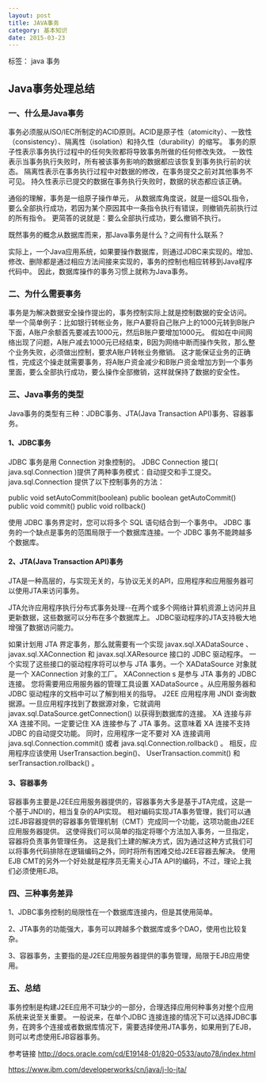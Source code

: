 ```yaml
---
layout: post
title: JAVA事务
category: 基本知识
date: 2015-03-23
---
```


标签： java  事务

<!-- more -->

## Java事务处理总结


### 一、什么是Java事务

事务必须服从ISO/IEC所制定的ACID原则。ACID是原子性（atomicity）、一致性（consistency）、隔离性（isolation）和持久性（durability）的缩写。
事务的原子性表示事务执行过程中的任何失败都将导致事务所做的任何修改失效。
一致性表示当事务执行失败时，所有被该事务影响的数据都应该恢复到事务执行前的状态。
隔离性表示在事务执行过程中对数据的修改，在事务提交之前对其他事务不可见。
持久性表示已提交的数据在事务执行失败时，数据的状态都应该正确。

通俗的理解，事务是一组原子操作单元，
从数据库角度说，就是一组SQL指令，要么全部执行成功，若因为某个原因其中一条指令执行有错误，则撤销先前执行过的所有指令。
更简答的说就是：要么全部执行成功，要么撤销不执行。

既然事务的概念从数据库而来，那Java事务是什么？之间有什么联系？

实际上，一个Java应用系统，如果要操作数据库，则通过JDBC来实现的。增加、修改、删除都是通过相应方法间接来实现的，事务的控制也相应转移到Java程序代码中。
因此，数据库操作的事务习惯上就称为Java事务。

### 二、为什么需要事务

事务是为解决数据安全操作提出的，事务控制实际上就是控制数据的安全访问。
举一个简单例子：比如银行转帐业务，账户A要将自己账户上的1000元转到B账户下面，A账户余额首先要减去1000元，然后B账户要增加1000元。
假如在中间网络出现了问题，A账户减去1000元已经结束，B因为网络中断而操作失败，那么整个业务失败，必须做出控制，要求A账户转帐业务撤销。
这才能保证业务的正确性，完成这个操走就需要事务，将A账户资金减少和B账户资金增加方到一个事务里面，要么全部执行成功，要么操作全部撤销，这样就保持了数据的安全性。

### 三、Java事务的类型

Java事务的类型有三种：JDBC事务、JTA(Java Transaction API)事务、容器事务。

#### 1、JDBC事务

JDBC 事务是用 Connection 对象控制的。
JDBC Connection 接口( java.sql.Connection )提供了两种事务模式：自动提交和手工提交。 java.sql.Connection 提供了以下控制事务的方法：

public void setAutoCommit(boolean)
public boolean getAutoCommit()
public void commit()
public void rollback()

使用 JDBC 事务界定时，您可以将多个 SQL 语句结合到一个事务中。
JDBC 事务的一个缺点是事务的范围局限于一个数据库连接。一个 JDBC 事务不能跨越多个数据库。

#### 2、JTA(Java Transaction API)事务

JTA是一种高层的，与实现无关的，与协议无关的API，应用程序和应用服务器可以使用JTA来访问事务。

JTA允许应用程序执行分布式事务处理--在两个或多个网络计算机资源上访问并且更新数据，这些数据可以分布在多个数据库上。
JDBC驱动程序的JTA支持极大地增强了数据访问能力。

如果计划用 JTA 界定事务，那么就需要有一个实现 javax.sql.XADataSource 、 javax.sql.XAConnection 和 javax.sql.XAResource 接口的 JDBC 驱动程序。
一个实现了这些接口的驱动程序将可以参与 JTA 事务。一个 XADataSource 对象就是一个 XAConnection 对象的工厂。 XAConnection s 是参与 JTA 事务的 JDBC 连接。
您将需要用应用服务器的管理工具设置 XADataSource 。从应用服务器和 JDBC 驱动程序的文档中可以了解到相关的指导。
J2EE 应用程序用 JNDI 查询数据源。一旦应用程序找到了数据源对象，它就调用 javax.sql.DataSource.getConnection() 以获得到数据库的连接。
XA 连接与非 XA 连接不同。一定要记住 XA 连接参与了 JTA 事务。这意味着 XA 连接不支持 JDBC 的自动提交功能。
同时，应用程序一定不要对 XA 连接调用 java.sql.Connection.commit() 或者 java.sql.Connection.rollback() 。
相反，应用程序应该使用 UserTransaction.begin()、 UserTransaction.commit() 和 serTransaction.rollback() 。


#### 3、容器事务

容器事务主要是J2EE应用服务器提供的，容器事务大多是基于JTA完成，这是一个基于JNDI的，相当复杂的API实现。
相对编码实现JTA事务管理，我们可以通过EJB容器提供的容器事务管理机制（CMT）完成同一个功能，这项功能由J2EE应用服务器提供。
这使得我们可以简单的指定将哪个方法加入事务，一旦指定，容器将负责事务管理任务。
这是我们土建的解决方式，因为通过这种方式我们可以将事务代码排除在逻辑编码之外，同时将所有困难交给J2EE容器去解决。
使用EJB CMT的另外一个好处就是程序员无需关心JTA API的编码，不过，理论上我们必须使用EJB。

### 四、三种事务差异

1、JDBC事务控制的局限性在一个数据库连接内，但是其使用简单。

2、JTA事务的功能强大，事务可以跨越多个数据库或多个DAO，使用也比较复杂。

3、容器事务，主要指的是J2EE应用服务器提供的事务管理，局限于EJB应用使用。


### 五、总结

事务控制是构建J2EE应用不可缺少的一部分，合理选择应用何种事务对整个应用系统来说至关重要。
一般说来，在单个JDBC 连接连接的情况下可以选择JDBC事务，在跨多个连接或者数据库情况下，需要选择使用JTA事务，如果用到了EJB，则可以考虑使用EJB容器事务。

参考链接
http://docs.oracle.com/cd/E19148-01/820-0533/auto78/index.html

https://www.ibm.com/developerworks/cn/java/j-lo-jta/
